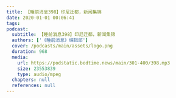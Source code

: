 ```yaml
---
title: 【睡前消息398】印尼迁都，新闻集锦
date: 2020-01-01 00:06:41
tags:
podcast:
  subtitle: 【睡前消息398】印尼迁都，新闻集锦
  authors: ['《睡前消息》编辑部']
  cover: /podcasts/main/assets/logo.png
  duration: 968
  media:
    url: https://podstatic.bedtime.news/main/301-400/398.mp3
    size: 23553839
    type: audio/mpeg
  chapters: null
  references: null
---
```

